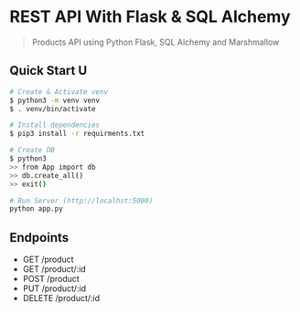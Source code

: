 # REST API With Flask & SQL Alchemy

> Products API using Python Flask, SQL Alchemy and Marshmallow

## Quick Start U

``` bash
# Create & Activate venv
$ python3 -m venv venv
$ . venv/bin/activate

# Install dependencies
$ pip3 install -r requirments.txt

# Create DB
$ python3
>> from App import db
>> db.create_all()
>> exit()

# Run Server (http://localhst:5000)
python app.py
```

## Endpoints

* GET     /product
* GET     /product/:id
* POST    /product
* PUT     /product/:id
* DELETE  /product/:id
